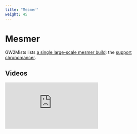 ```yaml
---
title: "Mesmer"
weight: 45
---
```


# Mesmer

GW2Mists lists [a single large-scale mesmer build](https://gw2mists.com/builds/mesmer): the [support chronomancer](https://gw2mists.com/builds/mesmer/support-chronomancer).

## Videos

<div class="iframe-container">
<iframe src="https://www.youtube.com/embed/oVZglydN2oE" title="YouTube video player" frameborder="0" allow="accelerometer; autoplay; clipboard-write; encrypted-media; gyroscope; picture-in-picture" allowfullscreen></iframe>
</div>
